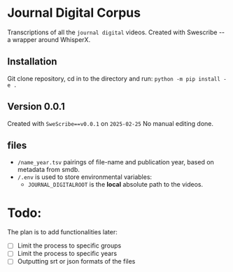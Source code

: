 # Journal Digital Corpus

Transcriptions of all  the `journal digital` videos. Created with
Swescribe -- a wrapper around WhisperX.

## Installation

Git clone repository, cd in to the directory and run:
`python -m pip install -e . `

## Version 0.0.1

Created with `SweScribe==v0.0.1` on `2025-02-25`
No manual editing done.

## files

- `/name_year.tsv` pairings of file-name and publication year, based on metadata
  from smdb.
- `/.env` is used to store environmental variables:
   - `JOURNAL_DIGITALROOT` is the **local** absolute path to the videos.


# Todo:

The plan is to add functionalities later:
 - [ ] Limit the process to specific groups
 - [ ] Limit the process to specific years
 - [ ] Outputting srt or json formats of the files
